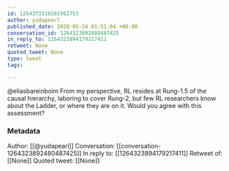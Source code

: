 ```yaml
---
id: 1264373316501962753
author: yudapearl
published_date: 2020-05-24 01:51:04 +00:00
conversation_id: 1264323892480487425
in_reply_to: 1264323894179217411
retweet: None
quoted_tweet: None
type: tweet
tags:

---
```


@eliasbareinboim From my perspective, RL resides at Rung-1.5 of the causal hierarchy, laboring to cover Rung-2, but few RL researchers know about the Ladder, or where they are on it. Would you agree with this assessment?

### Metadata

Author: [[@yudapearl]]
Conversation: [[conversation-1264323892480487425]]
In reply to: [[1264323894179217411]]
Retweet of: [[None]]
Quoted tweet: [[None]]
